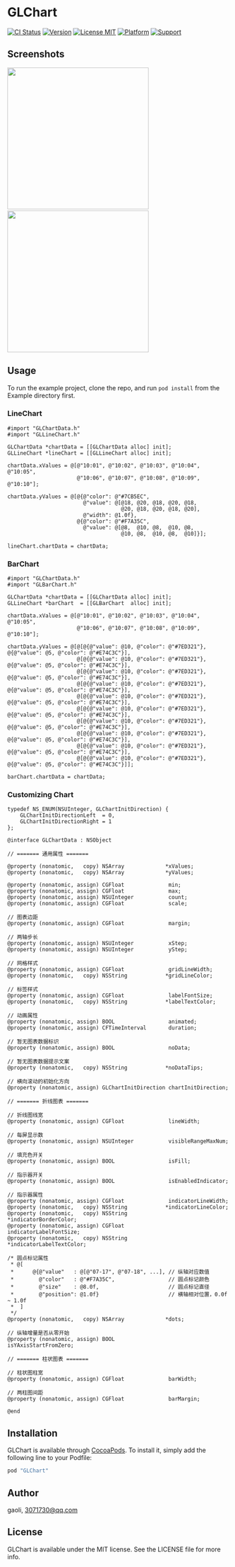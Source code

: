 # GLChart

[![CI Status](http://img.shields.io/travis/gaoli/GLChart.svg?style=flat)](https://travis-ci.org/gaoli/GLChart)
[![Version](https://img.shields.io/cocoapods/v/GLChart.svg?style=flat)](http://cocoapods.org/pods/GLChart)
[![License MIT](https://img.shields.io/badge/license-MIT-green.svg?style=flat)](https://raw.githubusercontent.com/gaoli/GLChart/master/LICENSE)
[![Platform](https://img.shields.io/cocoapods/p/GLChart.svg?style=flat)](http://cocoapods.org/pods/GLChart)
[![Support](https://img.shields.io/badge/support-iOS%207.1%2B%20-blue.svg?style=flat)](https://www.apple.com/nl/ios/)

## Screenshots

<img src="Screenshots/lineChart.png" width="320px" /> &nbsp;
<img src="Screenshots/barChart.png"  width="320px" />

## Usage

To run the example project, clone the repo, and run `pod install` from the Example directory first.

### LineChart

```
#import "GLChartData.h"
#import "GLLineChart.h"

GLChartData *chartData = [[GLChartData alloc] init];
GLLineChart *lineChart = [[GLLineChart alloc] init];

chartData.xValues = @[@"10:01", @"10:02", @"10:03", @"10:04", @"10:05",
                      @"10:06", @"10:07", @"10:08", @"10:09", @"10:10"];
					  
chartData.yValues = @[@{@"color": @"#7CB5EC",
                        @"value": @[@18, @20, @18, @20, @18,
                                    @20, @18, @20, @18, @20],
                        @"width": @1.0f},
                      @{@"color": @"#F7A35C",
                        @"value": @[@8,  @10, @8,  @10, @8,
                                    @10, @8,  @10, @8,  @10]}];

lineChart.chartData = chartData;
```

### BarChart

```
#import "GLChartData.h"
#import "GLBarChart.h"

GLChartData *chartData = [[GLChartData alloc] init];
GLLineChart *barChart  = [[GLBarChart  alloc] init];

chartData.xValues = @[@"10:01", @"10:02", @"10:03", @"10:04", @"10:05",
                      @"10:06", @"10:07", @"10:08", @"10:09", @"10:10"];
					  
chartData.yValues = @[@[@{@"value": @10, @"color": @"#7ED321"}, @{@"value": @5, @"color": @"#E74C3C"}],
                      @[@{@"value": @10, @"color": @"#7ED321"}, @{@"value": @5, @"color": @"#E74C3C"}],
                      @[@{@"value": @10, @"color": @"#7ED321"}, @{@"value": @5, @"color": @"#E74C3C"}],
                      @[@{@"value": @10, @"color": @"#7ED321"}, @{@"value": @5, @"color": @"#E74C3C"}],
                      @[@{@"value": @10, @"color": @"#7ED321"}, @{@"value": @5, @"color": @"#E74C3C"}],
                      @[@{@"value": @10, @"color": @"#7ED321"}, @{@"value": @5, @"color": @"#E74C3C"}],
                      @[@{@"value": @10, @"color": @"#7ED321"}, @{@"value": @5, @"color": @"#E74C3C"}],
                      @[@{@"value": @10, @"color": @"#7ED321"}, @{@"value": @5, @"color": @"#E74C3C"}],
                      @[@{@"value": @10, @"color": @"#7ED321"}, @{@"value": @5, @"color": @"#E74C3C"}],
                      @[@{@"value": @10, @"color": @"#7ED321"}, @{@"value": @5, @"color": @"#E74C3C"}]];

barChart.chartData = chartData;
```

### Customizing Chart

```
typedef NS_ENUM(NSUInteger, GLChartInitDirection) {
    GLChartInitDirectionLeft  = 0,
    GLChartInitDirectionRight = 1
};

@interface GLChartData : NSObject

// ======= 通用属性 =======

@property (nonatomic,   copy) NSArray             *xValues;
@property (nonatomic,   copy) NSArray             *yValues;

@property (nonatomic, assign) CGFloat              min;
@property (nonatomic, assign) CGFloat              max;
@property (nonatomic, assign) NSUInteger           count;
@property (nonatomic, assign) CGFloat              scale;

// 图表边距
@property (nonatomic, assign) CGFloat              margin;

// 两轴步长
@property (nonatomic, assign) NSUInteger           xStep;
@property (nonatomic, assign) NSUInteger           yStep;

// 网格样式
@property (nonatomic, assign) CGFloat              gridLineWidth;
@property (nonatomic,   copy) NSString            *gridLineColor;

// 标签样式
@property (nonatomic, assign) CGFloat              labelFontSize;
@property (nonatomic,   copy) NSString            *labelTextColor;

// 动画属性
@property (nonatomic, assign) BOOL                 animated;
@property (nonatomic, assign) CFTimeInterval       duration;

// 暂无图表数据标识
@property (nonatomic, assign) BOOL                 noData;

// 暂无图表数据提示文案
@property (nonatomic,   copy) NSString            *noDataTips;

// 横向滚动的初始化方向
@property (nonatomic, assign) GLChartInitDirection chartInitDirection;

// ======= 折线图表 =======

// 折线图线宽
@property (nonatomic, assign) CGFloat              lineWidth;

// 每屏显示数
@property (nonatomic, assign) NSUInteger           visibleRangeMaxNum;

// 填充色开关
@property (nonatomic, assign) BOOL                 isFill;

// 指示器开关
@property (nonatomic, assign) BOOL                 isEnabledIndicator;

// 指示器属性
@property (nonatomic, assign) CGFloat              indicatorLineWidth;
@property (nonatomic,   copy) NSString            *indicatorLineColor;
@property (nonatomic,   copy) NSString            *indicatorBorderColor;
@property (nonatomic, assign) CGFloat              indicatorLabelFontSize;
@property (nonatomic,   copy) NSString            *indicatorLabelTextColor;

/* 圆点标记属性
 * @[
 *      @{@"value"   : @[@"07-17", @"07-18", ...], // 纵轴对应数值
 *        @"color"   : @"#F7A35C",                 // 圆点标记颜色
 *        @"size"    : @8.0f,                      // 圆点标记直径
 *        @"position": @1.0f}                      // 横轴相对位置，0.0f ~ 1.0f
 *  ]
 */
@property (nonatomic,   copy) NSArray             *dots;

// 纵轴增量是否从零开始
@property (nonatomic, assign) BOOL                 isYAxisStartFromZero;

// ======= 柱状图表 =======

// 柱状图柱宽
@property (nonatomic, assign) CGFloat              barWidth;

// 两柱图间距
@property (nonatomic, assign) CGFloat              barMargin;

@end
```

## Installation

GLChart is available through [CocoaPods](http://cocoapods.org). To install
it, simply add the following line to your Podfile:

```ruby
pod "GLChart"
```

## Author

gaoli, 3071730@qq.com

## License

GLChart is available under the MIT license. See the LICENSE file for more info.
